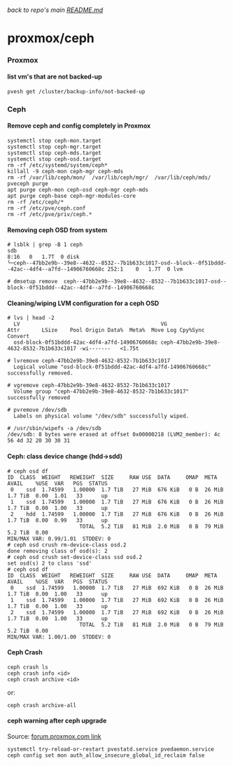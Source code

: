 ###### back to repo's main [README.md](../../README.md)
# proxmox/ceph
### Proxmox
#### list vm's that are not backed-up
```
pvesh get /cluster/backup-info/not-backed-up
```
### Ceph
#### Remove ceph and config completely in Proxmox
```
systemctl stop ceph-mon.target
systemctl stop ceph-mgr.target
systemctl stop ceph-mds.target
systemctl stop ceph-osd.target
rm -rf /etc/systemd/system/ceph*
killall -9 ceph-mon ceph-mgr ceph-mds
rm -rf /var/lib/ceph/mon/  /var/lib/ceph/mgr/  /var/lib/ceph/mds/
pveceph purge
apt purge ceph-mon ceph-osd ceph-mgr ceph-mds
apt purge ceph-base ceph-mgr-modules-core
rm -rf /etc/ceph/*
rm -rf /etc/pve/ceph.conf
rm -rf /etc/pve/priv/ceph.*
```
#### Removing ceph OSD from system
```
# lsblk | grep -B 1 ceph
sdb                                                                                                     8:16   0   1.7T  0 disk
└─ceph--47bb2e9b--39e8--4632--8532--7b1b633c1017-osd--block--0f51bddd--42ac--4df4--a7fd--14906760668c 252:1    0   1.7T  0 lvm
```
```
# dmsetup remove  ceph--47bb2e9b--39e8--4632--8532--7b1b633c1017-osd--block--0f51bddd--42ac--4df4--a7fd--14906760668c
```
#### Cleaning/wiping LVM configuration for a ceph OSD
```
# lvs | head -2
  LV                                             VG                                        Attr       LSize    Pool Origin Data%  Meta%  Move Log Cpy%Sync Convert
  osd-block-0f51bddd-42ac-4df4-a7fd-14906760668c ceph-47bb2e9b-39e8-4632-8532-7b1b633c1017 -wi-------   <1.75t
```
```
# lvremove ceph-47bb2e9b-39e8-4632-8532-7b1b633c1017
  Logical volume "osd-block-0f51bddd-42ac-4df4-a7fd-14906760668c" successfully removed.
```
```
# vgremove ceph-47bb2e9b-39e8-4632-8532-7b1b633c1017
  Volume group "ceph-47bb2e9b-39e8-4632-8532-7b1b633c1017" successfully removed
```
```
# pvremove /dev/sdb
  Labels on physical volume "/dev/sdb" successfully wiped.
```
```
# /usr/sbin/wipefs -a /dev/sdb
/dev/sdb: 8 bytes were erased at offset 0x00000218 (LVM2_member): 4c 56 4d 32 20 30 30 31
```
#### Ceph: class device change (hdd->sdd)
```
# ceph osd df
ID  CLASS  WEIGHT   REWEIGHT  SIZE     RAW USE  DATA     OMAP  META    AVAIL    %USE  VAR   PGS  STATUS
 0    ssd  1.74599   1.00000  1.7 TiB   27 MiB  676 KiB   0 B  26 MiB  1.7 TiB  0.00  1.01   33      up
 1    ssd  1.74599   1.00000  1.7 TiB   27 MiB  676 KiB   0 B  26 MiB  1.7 TiB  0.00  1.00   33      up
 2    hdd  1.74599   1.00000  1.7 TiB   27 MiB  676 KiB   0 B  26 MiB  1.7 TiB  0.00  0.99   33      up
                       TOTAL  5.2 TiB   81 MiB  2.0 MiB   0 B  79 MiB  5.2 TiB  0.00
MIN/MAX VAR: 0.99/1.01  STDDEV: 0
# ceph osd crush rm-device-class osd.2
done removing class of osd(s): 2
# ceph osd crush set-device-class ssd osd.2
set osd(s) 2 to class 'ssd'
# ceph osd df
ID  CLASS  WEIGHT   REWEIGHT  SIZE     RAW USE  DATA     OMAP  META    AVAIL    %USE  VAR   PGS  STATUS
 0    ssd  1.74599   1.00000  1.7 TiB   27 MiB  692 KiB   0 B  26 MiB  1.7 TiB  0.00  1.00   33      up
 1    ssd  1.74599   1.00000  1.7 TiB   27 MiB  692 KiB   0 B  26 MiB  1.7 TiB  0.00  1.00   33      up
 2    ssd  1.74599   1.00000  1.7 TiB   27 MiB  692 KiB   0 B  26 MiB  1.7 TiB  0.00  1.00   33      up
                       TOTAL  5.2 TiB   81 MiB  2.0 MiB   0 B  79 MiB  5.2 TiB  0.00
MIN/MAX VAR: 1.00/1.00  STDDEV: 0
```
#### Ceph Crash
```
ceph crash ls
ceph crash info <id>
ceph crash archive <id>
```
or:
```
ceph crash archive-all
```
#### ceph warning after ceph upgrade
Source: [forum.proxmox.com link](https://forum.proxmox.com/threads/ceph-nautilus-and-octopus-security-update-for-insecure-global_id-reclaim-cve-2021-20288.88038/)
```
systemctl try-reload-or-restart pvestatd.service pvedaemon.service
ceph config set mon auth_allow_insecure_global_id_reclaim false
```

